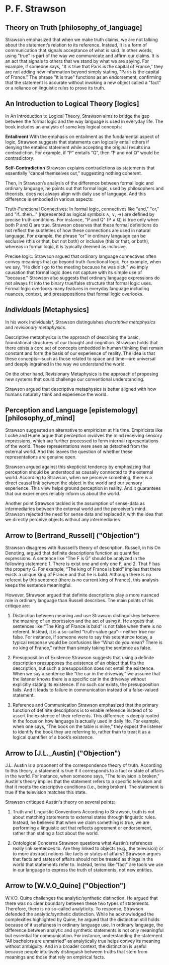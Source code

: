 # P. F. Strawson 
## Theory on Truth [philosophy_of_language]
Strawson emphasized that when we make truth claims, we are not talking about the statement’s relation to its reference. Instead, it is a form of communication that signals acceptance of what is said. In other words, using "true" is part of the way we communicate and affirm our claims. It is an act that signals to others that we stand by what we are saying.  For example, if someone says, "It is true that Paris is the capital of France," they are not adding new information beyond simply stating, "Paris is the capital of France." The phrase "it is true" functions as an endorsement, confirming that the statement is accurate without invoking a new object called a "fact" or a reliance on linguistic rules to prove its truth.

## An Introduction to Logical Theory [logics]
In An Introduction to Logical Theory, Strawson aims to bridge the gap between the formal logic and the way language is used in everyday life. The book includes an analysis of some key logical concepts:

**Entailment**
With the emphasis on entailment as the fundamental aspect of logic, Strawson suggests that statements can logically entail others if denying the entailed statement while accepting the original results ina contradiction. For example, if “P” emtails “Q”, then “P and not Q” would be contradictory.

**Self-Contradiction**
Strawson explains contradictions as statements that essentially “cancel themselves out,” suggesting nothing coherent. 

Then, in Strawson’s analysis of the difference between formal logic and ordinary language, he points out that formal logic, used by philosophers and theorists, does not always align with daily use of language. And this difference is embodied in various aspects:

Truth-Functional Connectives: 
In formal logic, connectives like "and," "or," and "if...then..." (represented as logical symbols ∧, ∨, →) are defined by precise truth conditions. For instance, "P and Q" (P ∧ Q) is true only when both P and Q are true. Strawson observes that these formal definitions do not reflect the subtleties of how these connections are used in natural language. For example, the phrase “or” in ordinary language can be exclusive (this or that, but not both) or inclusive (this or that, or both), whereas in formal logic, it is typically deemed as inclusive. 

Precise logic:
Strawson argued that ordinary language connectives often convey meanings that go beyond truth-functional logic. For example, when we say, "He didn't go to the meeting because he was sick," we imply causation that formal logic does not capture with its simple use of "because." Strawson also suggests that ordinary language expressions do not always fit into the binary true/false structure that formal logic uses. Formal logic overlooks many features in everyday language including nuances, context, and presuppositions that formal logic overlooks.


## *Individuals* [Metaphysics]
In his work Individuals*, Strawson distinguishes *descriptive metaphysics* and *revisionary metaphysics*. 

Descriptive metaphysics is the approach of describing the basic, foundational structures of our thought and cognition. Strawson holds that there exists a core set of concepts embedded in human thinking that remain constant and form the basis of our experience of reality. The idea is that these concepts—such as those related to space and time—are universal and deeply ingrained in the way we understand the world. 

On the other hand, Revisionary Metaphysics is the approach of proposing new systems that could challenge our conventional understanding.

Strawson argued that descriptive metaphysics is better aligned with how humans naturally think and experience the world. 

## Perception and Language [epistemology] [philosophy_of_mind]
Strawson suggested an alternative to empiricism at his time. Empiricists like Locke and Hume argue that perception involves the mind receiving sensory impressions, which are further processed to form internal representations of the world. These representations were seen as detached from the external world. And this leaves the question of whether these representations are genuine open.

Strawson argued against this skepticist tendency by emphasizing that perception should be understood as causally connected to the external world. According to Strawson, when we perceive something, there is a direct causal link between the object in the world and our sensory experience. This view helps ground perception in reality. And it guarantees that our experiences reliably inform us about the world.

Another point Strawson tackled is the assumption of sense-data as intermediaries between the external world and the perceiver’s mind. Strawson rejected the need for sense data and replaced it with the idea that we directly perceive objects without any intermediaries. 

## Arrow to [Bertrand_Russell] ("Objection")
Strawson disagrees with Russsell’s theory of description. Russell, in his On Denoting, argued that definite descriptions function as quantifier expressions. A sentence like “The F is G” should be analyzed in the following statement: 1. There is exist one and only one F, and 2. That F has the property G. For example, “The king of France is bald” implies that there exists a unique king of France and that he is bald. Although there is no referent by this sentence (there is no current king of France), this analysis keeps the sentence meaningful. 

However, Strawson argued that definite descriptions play a more nuanced role in ordinary language than Russell describes. The main points of his critique are:

1. Distinction between meaning and use
Strawson distinguishes between the meaning of an expression and the act of using it. He argues that sentences like “The King of France is bald” is not false when there is no referent. Instead, it is a so-called “truth-value gap”-- neither true nor false. For instance, if someone were to say this setentence today, a typical response would be confusions like “What do you mean? There is no king of France,” rather than simply taking the sentence as false.

2. Presupposition of Existence
Strawson suggests that using a definite description presupposes the existence of an object that fits the description, but such a presupposition does not entail the existence. When we say a sentence like “the car in the driveway,” we assume that the listener knows there is a specific car in the driveway without explicitly stating its existence. If no such car exists, the presupposition fails. And it leads to failure in communication instead of a false-valued statement. 

3. Reference and Communication
Strawson emphasized that the primary function of definite descriptions is to enable reference instead of to assert the existence of their referents. This difference is deeply rooted in the focus on how language is actually used in daily life. For example, when one says, “The book on the table is mine,” they expect the listener to identify the book they are referring to, rather than to treat it as a logical quantifier of a book’s existence.


## Arrow to [J.L._Austin] ("Objection")
J.L. Austin is a proponent of the correspondence theory of truth. According to this theory, a statement is true if it corresponds to a fact or state of affairs in the world. For instance, when someone says, "The television is broken," Austin's theory implies that the statement refers to a specific television and that it meets the descriptive conditions (i.e., being broken). The statement is true if the television matches this state.

Strawson critiqued Austin's theory on several points:

1. Truth and Linguistic Conventions
According to Strawson, truth is not about matching statements to external states through linguistic rules. Instead, he believed that when we claim something is true, we are performing a linguistic act that reflects agreement or endorsement, rather than stating a fact about the world.

2. Ontological Concerns
Strawson questions what Austin’s references really link sentences to. Are they linked to objects (e.g., the television) or to more abstract notions like facts or states of affairs? Strawson argues that facts and states of affairs should not be treated as things in the world that statements refer to. Instead, terms like "fact" are tools we use in our language to express the truth of statements, not new entities.


## Arrow to [W.V.O_Quine] ("Objection")

W.V.O. Quine challenges the analytic/synthetic distinction. He argued that there was no clear boundary between these two types of statements. Therefore, there is no so-called analyticity. To response, Strawson defended the analytic/synthetic distinction. While he acknowledged the complexities highlighted by Quine, he argued that the distinction still holds because of it usefulness in ordinary language use. In ordinary language, the difference between analytic and synthetic statements is not only meaningful but essential for communication. For instance, understanding the statement “All bachelors are unmarried” as analytically true helps convey its meaning without ambiguity. And in a broader context, the distinction is useful because people intuitively distinguish between truths that stem from meanings and those that rely on empirical facts.

